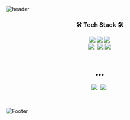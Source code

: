 
![header](https://capsule-render.vercel.app/api?type=waving&height=270&color=C7A48B&fontColor=f7f5f5&text=JeongyongKim&animation=fadeIn&fontAlignY=38)
<h3 align="center">🛠️ Tech Stack 🛠️</h3>
<p align="center" display="inline-block">
 <img src="https://img.shields.io/badge/java-007396?style=flat-square&logo=java&logoColor=white">
 <img src="https://img.shields.io/badge/Spring-6DB33F?style=flat-square&logo=Spring&logoColor=white"/>
 <img src="https://img.shields.io/badge/Oracle-F80000?style=flat-square&logo=Oracle&logoColor=white"/>
 <br>
 <img src="https://img.shields.io/badge/Javascript-ffb13b?style=flat-square&logo=javascript&logoColor=white"/></a>&nbsp 
 <img src="https://img.shields.io/badge/HTML5-E34F26?style=flat-square&logo=HTML5&logoColor=white"/>
 <img src="https://img.shields.io/badge/CSS3-1572B6?style=flat-square&logo=CSS3&logoColor=white"/>
</p>

<br>
<h3 align="center">•••</h3>

<p align="center">
  <a href="https://yong-codinglog.tistory.com/"><img src="https://img.shields.io/badge/Tech%20Blog-262626?style=flat-square&logo=D-Wave Systems&logoColor=white&link=https://yong-codinglog.tistory.com"/></a>&nbsp
  <a href="mailto:cin03023@gmail.com"><img src="https://img.shields.io/badge/Gmail-d14836?style=flat-square&logo=Gmail&logoColor=white&link=cin03023@gmail.com"/></a>&nbsp
</p>
<br>

![Footer](https://capsule-render.vercel.app/api?type=waving&color=C7A48B&height=100&section=footer)
